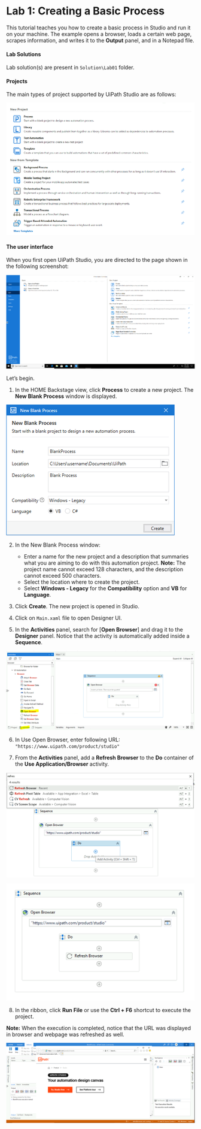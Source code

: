 Lab 1: Creating a Basic Process
===============================

This tutorial teaches you how to create a basic process in Studio and run it on your machine. 
The example opens a browser, loads a
certain web page, scrapes information, and writes it to the
**Output** panel, and in a Notepad file.


#### Lab Solutions
Lab solution(s) are present in `Solution\Lab01` folder.

#### Projects
The main types of project supported by UiPath Studio are as follows:

![](./images/c925603f-3cbd-4330-a2e7-0bfe253c537b.png)

#### The user interface
When you first open UiPath Studio, you are directed to the page shown in the following screenshot:

![](./images/20a4ad67-d83b-48e1-b3f6-a23471a62064.png)


Let’s begin.

1.  In the HOME Backstage view, click **Process** to
    create a new project. The **New Blank Process** window is displayed.

![](./images/afd15b4-new_blank_process.png "Click to close...")

2.  In the New Blank Process window:
    -   Enter a name for the new project and a description that
        summaries what you are aiming to do with this automation
        project.
        **Note:** The project name cannot exceed 128 characters, and the description cannot exceed 500 characters.
    -   Select the location where to create the project.
    -   Select **Windows - Legacy** for the **Compatibility** option and **VB** for **Language**.

3.  Click **Create**. The new project is opened in Studio.
4.  Click on `Main.xaml` file to open Designer UI.
5.  In the **Activities** panel, search for [**Open Browser**]
    and drag it to the **Designer** panel. Notice that the activity is
    automatically added inside a **Sequence**.

![](./images/browser.png)

6.  In Use Open Browser, enter following URL:
`"https://www.uipath.com/product/studio"`

7.  From the **Activities** panel, add a **Refresh Browser** to the **Do** container of the **Use Application/Browser** activity.

![](./images/browser2.png)

![](./images/browser3.png)

8. In the ribbon, click **Run File** or use the **Ctrl + F6** shortcut to execute the project.

**Note:** When the execution is completed, notice that the URL was displayed in browser and webpage was refreshed as well.

![](./images/output.png)